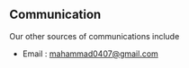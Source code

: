 

## Communication

Our other sources of communications include

- Email : mahammad0407@gmail.com  



